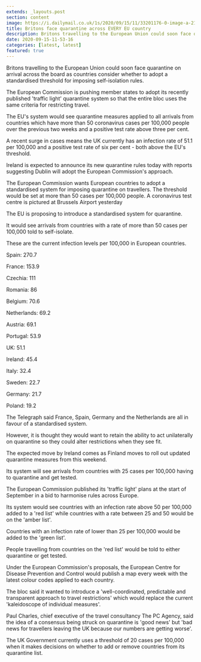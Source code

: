 ```yaml
---
extends: _layouts.post
section: content
image: https://i.dailymail.co.uk/1s/2020/09/15/11/33201176-0-image-a-21_1600166578887.jpg 
title: Britons face quarantine across EVERY EU country 
description: Britons travelling to the European Union could soon face quarantine on arrival across the board as countries consider whether to adopt a standardised threshold for imposing self-isolation rules. 
date: 2020-09-15-11-53-16 
categories: [latest, latest] 
featured: true 
--- 
```

Britons travelling to the European Union could soon face quarantine on arrival across the board as countries consider whether to adopt a standardised threshold for imposing self-isolation rules. 

The European Commission is pushing member states to adopt its recently published 'traffic light' quarantine system so that the entire bloc uses the same criteria for restricting travel. 

The EU's system would see quarantine measures applied to all arrivals from countries which have more than 50 coronavirus cases per 100,000 people over the previous two weeks and a positive test rate above three per cent. 

A recent surge in cases means the UK currently has an infection rate of 51.1 per 100,000 and a positive test rate of six per cent - both above the EU's threshold. 

Ireland is expected to announce its new quarantine rules today with reports suggesting Dublin will adopt the European Commission's approach. 

The European Commission wants European countries to adopt a standardised system for imposing quarantine on travellers. The threshold would be set at more than 50 cases per 100,000 people. A coronavirus test centre is pictured at Brussels Airport yesterday

The EU is proposing to introduce a standardised system for quarantine.

It would see arrivals from countries with a rate of more than 50 cases per 100,000 told to self-isolate.

These are the current infection levels per 100,000 in European countries.

Spain: 270.7

France: 153.9

Czechia: 111

Romania: 86

Belgium: 70.6

Netherlands: 69.2

Austria: 69.1

Portugal: 53.9

UK: 51.1

Ireland: 45.4

Italy: 32.4

Sweden: 22.7

Germany: 21.7

Poland: 19.2 

The Telegraph said France, Spain, Germany and the Netherlands are all in favour of a standardised system. 

However, it is thought they would want to retain the ability to act unilaterally on quarantine so they could alter restrictions when they see fit.  

The expected move by Ireland comes as Finland moves to roll out updated quarantine measures from this weekend. 

Its system will see arrivals from countries with 25 cases per 100,000 having to quarantine and get tested.   

The European Commission published its 'traffic light' plans at the start of September in a bid to harmonise rules across Europe. 

Its system would see countries with an infection rate above 50 per 100,000 added to a 'red list' while countries with a rate between 25 and 50 would be on the 'amber list'. 

Countries with an infection rate of lower than 25 per 100,000 would be added to the 'green list'.

People travelling from countries on the 'red list' would be told to either quarantine or get tested.  

Under the European Commission's proposals, the European Centre for Disease Prevention and Control would publish a map every week with the latest colour codes applied to each country. 

The bloc said it wanted to introduce a 'well-coordinated, predictable and transparent approach to travel restrictions' which would replace the current 'kaleidoscope of individual measures'.   

Paul Charles, chief executive of the travel consultancy The PC Agency, said the idea of a consensus being struck on quarantine is 'good news' but 'bad news for travellers leaving the UK because our numbers are getting worse'.

The UK Government currently uses a threshold of 20 cases per 100,000 when it makes decisions on whether to add or remove countries from its quarantine list.   

